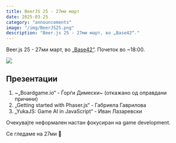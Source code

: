 ```yaml
---
title: BeerJS 25 - 27ми март
date: 2025-03-25
category: "announcements"
image: "/img/BeerJS25.png"
description: "Beer.js 25 - 27ми март, во „Base42“."
---
```


Beer.js 25 - 27ми март, во [„Base42“](https://base42.mk). Почеток во ~18:00.

<img src="/img/BeerJS25.png" />

## Презентации

1. ~„Boardgame.io“ - Ѓорѓи Димески~ (откажано од оправдани причини)
2. „Getting started with Phaser.js“ - Габриела Гаврилова
3. „YukaJS: Game AI in JavaScript“ - Иван Лазаревски

Очекувајте неформален настан фокусиран на game development.

Се гледаме на 27ми 🍻
